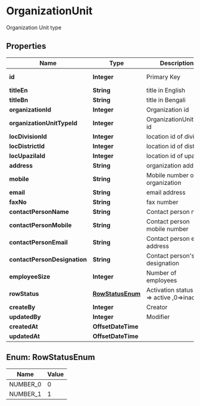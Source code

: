 

# OrganizationUnit

Organization Unit type
## Properties

Name | Type | Description | Notes
------------ | ------------- | ------------- | -------------
**id** | **Integer** | Primary Key |  [optional] [readonly]
**titleEn** | **String** | title in English | 
**titleBn** | **String** |  title in Bengali | 
**organizationId** | **Integer** | Organization id | 
**organizationUnitTypeId** | **Integer** | OrganizationUnitType id | 
**locDivisionId** | **Integer** | location id of division |  [optional]
**locDistrictId** | **Integer** | location id of district |  [optional]
**locUpazilaId** | **Integer** | location id of upazila |  [optional]
**address** | **String** | organization address |  [optional]
**mobile** | **String** | Mobile number of organization |  [optional]
**email** | **String** | email address |  [optional]
**faxNo** | **String** |  fax number |  [optional]
**contactPersonName** | **String** | Contact person name |  [optional]
**contactPersonMobile** | **String** | Contact person mobile number |  [optional]
**contactPersonEmail** | **String** | Contact person email address |  [optional]
**contactPersonDesignation** | **String** | Contact person&#39;s designation |  [optional]
**employeeSize** | **Integer** | Number of employees | 
**rowStatus** | [**RowStatusEnum**](#RowStatusEnum) | Activation status .1 &#x3D;&gt; active ,0&#x3D;&gt;inactive |  [optional]
**createBy** | **Integer** | Creator |  [optional]
**updatedBy** | **Integer** | Modifier |  [optional]
**createdAt** | **OffsetDateTime** |  |  [optional]
**updatedAt** | **OffsetDateTime** |  |  [optional]



## Enum: RowStatusEnum

Name | Value
---- | -----
NUMBER_0 | 0
NUMBER_1 | 1



